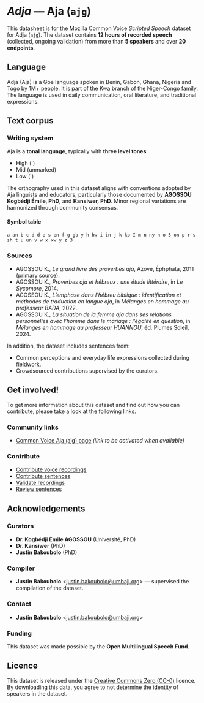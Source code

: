 # *Adja* — Aja (`ajg`)

This datasheet is for the Mozilla Common Voice *Scripted Speech* dataset  
for Adja (`ajg`). The dataset contains **12 hours of recorded speech** (collected, ongoing validation) from more than **5 speakers** and over **20 endpoints**.

## Language

Adja (Aja) is a Gbe language  spoken in Benin, Gabon, Ghana, Nigeria and Togo by 1M+ people. It is part of the Kwa branch of the Niger-Congo family. The language is used in daily communication, oral literature, and traditional expressions.

<!-- ### Variants -->

<!-- Original Answer: -->
<!-- This dataset focuses on the standardized Aja variety as curated by AGOSSOU K., PhD, and Kansiwer, PhD, based on field research and literary sources. Regional phonetic and lexical variations are present but harmonized through community consensus. -->

## Text corpus

### Writing system

Aja is a **tonal language**, typically with **three level tones**:

- High (´)  
- Mid (unmarked)  
- Low (`)

The orthography used in this dataset aligns with conventions adopted by Aja linguists and educators, particularly those documented by **AGOSSOU Kogbédji Émile, PhD**, and **Kansiwer, PhD**. Minor regional variations are harmonized through community consensus.


#### Symbol table

```a an b c d d e s en f g gb y h hw i in j k kp I m n ny n o 5 on p r s sh t u un v w x xw y z 3```

### Sources


* AGOSSOU K., *Le grand livre des proverbes aja*, Azové, Éphphata, 2011 (primary source).  
* AGOSSOU K., *Proverbes aja et hébreux : une étude littéraire*, in *Le Sycomore*, 2014.  
* AGOSSOU K., *L’emphase dans l’hébreu biblique : identification et méthodes de traduction en langue aja*, in *Mélanges en hommage au professeur BADA*, 2022.  
* AGOSSOU K., *La situation de la femme aja dans ses relations personnelles avec l’homme dans le mariage : l’égalité en question*, in *Mélanges en hommage au professeur HUANNOU*, éd. Plumes Soleil, 2024.

In addition, the dataset includes sentences from:

* Common perceptions and everyday life expressions collected during fieldwork.  
* Crowdsourced contributions supervised by the curators.

## Get involved!

To get more information about this dataset and find out how you can contribute, please take a look at the following links.

### Community links

* [Common Voice Aja (ajg) page](https://commonvoice.mozilla.org/ajg) *(link to be activated when available)*

### Contribute

* [Contribute voice recordings](https://commonvoice.mozilla.org/ajg/speak)  
* [Contribute sentences](https://commonvoice.mozilla.org/ajg/write)  
* [Validate recordings](https://commonvoice.mozilla.org/ajg/listen)  
* [Review sentences](https://commonvoice.mozilla.org/ajg/review)  


## Acknowledgements

### Curators

* **Dr. Kogbédji Émile AGOSSOU** (Université, PhD)  
* **Dr. Kansiwer** (PhD)  
* **Justin Bakoubolo** (PhD)  

### Compiler

* **Justin Bakoubolo** <[justin.bakoubolo@umbaji.org](mailto:justin.bakoubolo@umbaji.org)> — supervised the compilation of the dataset.

### Contact

* **Justin Bakoubolo** <[justin.bakoubolo@umbaji.org](mailto:justin.bakoubolo@umbaji.org)>

### Funding

This dataset was made possible by the **Open Multilingual Speech Fund**.

## Licence

This dataset is released under the [Creative Commons Zero (CC-0)](https://creativecommons.org/public-domain/cc0/) licence.  
By downloading this data, you agree to not determine the identity of speakers in the dataset.
